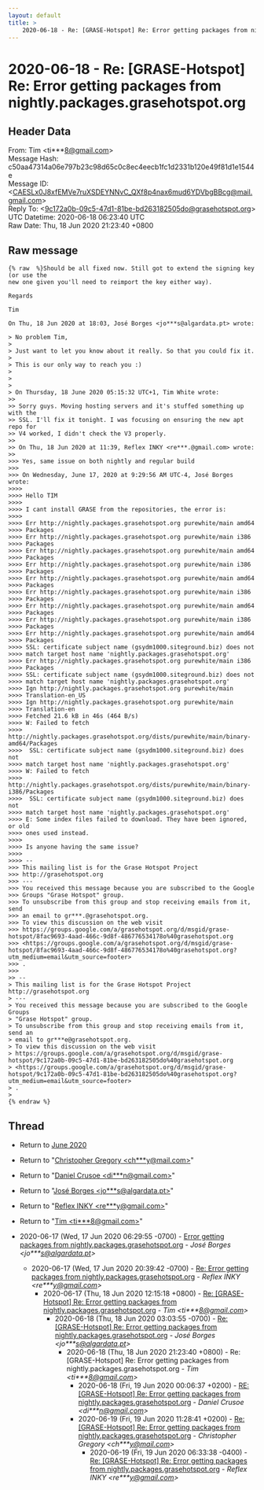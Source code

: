 ```yaml
---
layout: default
title: >
    2020-06-18 - Re: [GRASE-Hotspot] Re: Error getting packages from nightly.packages.grasehotspot.org
---
```


# 2020-06-18 - Re: [GRASE-Hotspot] Re: Error getting packages from nightly.packages.grasehotspot.org

## Header Data

From: Tim \<ti***8@gmail.com\><br>
Message Hash: c50aa47314a06e797b23c98d65c0c8ec4eecb1fc1d2331b120e49f81d1e1544e<br>
Message ID: \<CAESLx0J8xfEMVe7ruXSDEYNNvC_QXf8p4nax6mud6YDVbgBBcg@mail.gmail.com\><br>
Reply To: \<9c172a0b-09c5-47d1-81be-bd263182505do@grasehotspot.org\><br>
UTC Datetime: 2020-06-18 06:23:40 UTC<br>
Raw Date: Thu, 18 Jun 2020 21:23:40 +0800<br>

## Raw message

```
{% raw  %}Should be all fixed now. Still got to extend the signing key (or use the
new one given you'll need to reimport the key either way).

Regards

Tim

On Thu, 18 Jun 2020 at 18:03, José Borges <jo***s@algardata.pt> wrote:

> No problem Tim,
>
> Just want to let you know about it really. So that you could fix it.
>
> This is our only way to reach you :)
>
>
>
> On Thursday, 18 June 2020 05:15:32 UTC+1, Tim White wrote:
>>
>> Sorry guys. Moving hosting servers and it's stuffed something up with the
>> SSL. I'll fix it tonight. I was focusing on ensuring the new apt repo for
>> V4 worked, I didn't check the V3 properly.
>>
>> On Thu, 18 Jun 2020 at 11:39, Reflex INKY <re***.@gmail.com> wrote:
>>
>>> Yes, same issue on both nightly and regular build
>>>
>>> On Wednesday, June 17, 2020 at 9:29:56 AM UTC-4, José Borges wrote:
>>>>
>>>> Hello TIM
>>>>
>>>> I cant install GRASE from the repositories, the error is:
>>>>
>>>> Err http://nightly.packages.grasehotspot.org purewhite/main amd64
>>>> Packages
>>>> Err http://nightly.packages.grasehotspot.org purewhite/main i386
>>>> Packages
>>>> Err http://nightly.packages.grasehotspot.org purewhite/main amd64
>>>> Packages
>>>> Err http://nightly.packages.grasehotspot.org purewhite/main i386
>>>> Packages
>>>> Err http://nightly.packages.grasehotspot.org purewhite/main amd64
>>>> Packages
>>>> Err http://nightly.packages.grasehotspot.org purewhite/main i386
>>>> Packages
>>>> Err http://nightly.packages.grasehotspot.org purewhite/main amd64
>>>> Packages
>>>> Err http://nightly.packages.grasehotspot.org purewhite/main i386
>>>> Packages
>>>> Err http://nightly.packages.grasehotspot.org purewhite/main amd64
>>>> Packages
>>>> SSL: certificate subject name (gsydm1000.siteground.biz) does not
>>>> match target host name 'nightly.packages.grasehotspot.org'
>>>> Err http://nightly.packages.grasehotspot.org purewhite/main i386
>>>> Packages
>>>> SSL: certificate subject name (gsydm1000.siteground.biz) does not
>>>> match target host name 'nightly.packages.grasehotspot.org'
>>>> Ign http://nightly.packages.grasehotspot.org purewhite/main
>>>> Translation-en_US
>>>> Ign http://nightly.packages.grasehotspot.org purewhite/main
>>>> Translation-en
>>>> Fetched 21.6 kB in 46s (464 B/s)
>>>> W: Failed to fetch
>>>> http://nightly.packages.grasehotspot.org/dists/purewhite/main/binary-amd64/Packages
>>>>  SSL: certificate subject name (gsydm1000.siteground.biz) does not
>>>> match target host name 'nightly.packages.grasehotspot.org'
>>>> W: Failed to fetch
>>>> http://nightly.packages.grasehotspot.org/dists/purewhite/main/binary-i386/Packages
>>>>  SSL: certificate subject name (gsydm1000.siteground.biz) does not
>>>> match target host name 'nightly.packages.grasehotspot.org'
>>>> E: Some index files failed to download. They have been ignored, or old
>>>> ones used instead.
>>>>
>>>> Is anyone having the same issue?
>>>>
>>>> --
>>> This mailing list is for the Grase Hotspot Project
>>> http://grasehotspot.org
>>> ---
>>> You received this message because you are subscribed to the Google
>>> Groups "Grase Hotspot" group.
>>> To unsubscribe from this group and stop receiving emails from it, send
>>> an email to gr***.@grasehotspot.org.
>>> To view this discussion on the web visit
>>> https://groups.google.com/a/grasehotspot.org/d/msgid/grase-hotspot/8fac9693-4aad-466c-9d8f-486776534178o%40grasehotspot.org
>>> <https://groups.google.com/a/grasehotspot.org/d/msgid/grase-hotspot/8fac9693-4aad-466c-9d8f-486776534178o%40grasehotspot.org?utm_medium=email&utm_source=footer>
>>> .
>>>
>> --
> This mailing list is for the Grase Hotspot Project http://grasehotspot.org
> ---
> You received this message because you are subscribed to the Google Groups
> "Grase Hotspot" group.
> To unsubscribe from this group and stop receiving emails from it, send an
> email to gr***e@grasehotspot.org.
> To view this discussion on the web visit
> https://groups.google.com/a/grasehotspot.org/d/msgid/grase-hotspot/9c172a0b-09c5-47d1-81be-bd263182505do%40grasehotspot.org
> <https://groups.google.com/a/grasehotspot.org/d/msgid/grase-hotspot/9c172a0b-09c5-47d1-81be-bd263182505do%40grasehotspot.org?utm_medium=email&utm_source=footer>
> .
>
{% endraw %}
```

## Thread

+ Return to [June 2020](/archive/2020/06)

+ Return to "[Christopher Gregory <ch***y<span>@</span>mail.com>](/authors/ch___y_at_mail_com)"
+ Return to "[Daniel Crusoe <di***n<span>@</span>gmail.com>](/authors/di___n_at_gmail_com)"
+ Return to "[José Borges <jo***s<span>@</span>algardata.pt>](/authors/jo___s_at_algardata_pt)"
+ Return to "[Reflex INKY <re***y<span>@</span>gmail.com>](/authors/re___y_at_gmail_com)"
+ Return to "[Tim <ti***8<span>@</span>gmail.com>](/authors/ti___8_at_gmail_com)"

+ 2020-06-17 (Wed, 17 Jun 2020 06:29:55 -0700) - [Error getting packages from nightly.packages.grasehotspot.org](/archive/2020/06/e5665c6e8ee2c475cf2b318c837ce80ae932eff69d45de6d9ab080efffdcdec9) - _José Borges \<jo***s@algardata.pt\>_
  + 2020-06-17 (Wed, 17 Jun 2020 20:39:42 -0700) - [Re: Error getting packages from nightly.packages.grasehotspot.org](/archive/2020/06/b7e80e5bdeee170b839b513514cfe2625d8bbc9a5a881ad5e031ecf566282e48) - _Reflex INKY \<re***y@gmail.com\>_
    + 2020-06-17 (Thu, 18 Jun 2020 12:15:18 +0800) - [Re: [GRASE-Hotspot] Re: Error getting packages from nightly.packages.grasehotspot.org](/archive/2020/06/2d42e05c544a9a501614faba3da52761a74732ed36200ca5d18d906e63eedb4e) - _Tim \<ti***8@gmail.com\>_
      + 2020-06-18 (Thu, 18 Jun 2020 03:03:55 -0700) - [Re: [GRASE-Hotspot] Re: Error getting packages from nightly.packages.grasehotspot.org](/archive/2020/06/3f7c3ad431628484adc2a0b72f3e09d4b131f5cc45dde4c1bc279f478a8e9e2d) - _José Borges \<jo***s@algardata.pt\>_
        + 2020-06-18 (Thu, 18 Jun 2020 21:23:40 +0800) - Re: [GRASE-Hotspot] Re: Error getting packages from nightly.packages.grasehotspot.org - _Tim \<ti***8@gmail.com\>_
          + 2020-06-18 (Fri, 19 Jun 2020 00:06:37 +0200) - [RE: [GRASE-Hotspot] Re: Error getting packages from nightly.packages.grasehotspot.org](/archive/2020/06/907961b952489e62b08bc5d9364e9673739f39fb5e3aa74a259582cd353f8a96) - _Daniel Crusoe \<di***n@gmail.com\>_
          + 2020-06-19 (Fri, 19 Jun 2020 11:28:41 +0200) - [Re: [GRASE-Hotspot] Re: Error getting packages from nightly.packages.grasehotspot.org](/archive/2020/06/182df825dd7f47c43dcf8a3a1b9a53b8695c126c457b5c17e2736d5b47db91a0) - _Christopher Gregory \<ch***y@mail.com\>_
            + 2020-06-19 (Fri, 19 Jun 2020 06:33:38 -0400) - [Re: [GRASE-Hotspot] Re: Error getting packages from nightly.packages.grasehotspot.org](/archive/2020/06/73f75f26434c58c1fc6a74910d1c688d10f94377565fa99c87aa9901e2fc51b9) - _Reflex INKY \<re***y@gmail.com\>_

